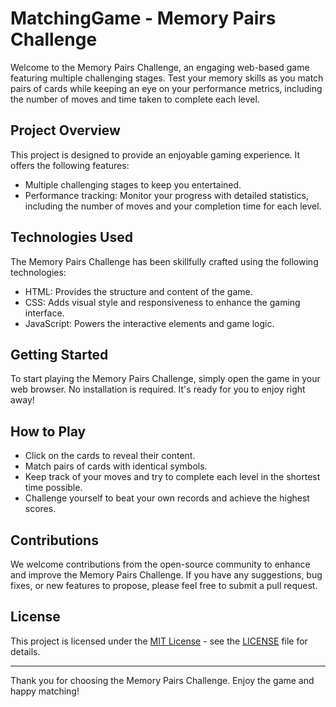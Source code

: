 # MatchingGame - Memory Pairs Challenge

Welcome to the Memory Pairs Challenge, an engaging web-based game featuring multiple challenging stages. Test your memory skills as you match pairs of cards while keeping an eye on your performance metrics, including the number of moves and time taken to complete each level. 

## Project Overview

This project is designed to provide an enjoyable gaming experience. It offers the following features:

- Multiple challenging stages to keep you entertained.
- Performance tracking: Monitor your progress with detailed statistics, including the number of moves and your completion time for each level.

## Technologies Used

The Memory Pairs Challenge has been skillfully crafted using the following technologies:

- HTML: Provides the structure and content of the game.
- CSS: Adds visual style and responsiveness to enhance the gaming interface.
- JavaScript: Powers the interactive elements and game logic.

## Getting Started

To start playing the Memory Pairs Challenge, simply open the game in your web browser. No installation is required. It's ready for you to enjoy right away!

## How to Play

- Click on the cards to reveal their content.
- Match pairs of cards with identical symbols.
- Keep track of your moves and try to complete each level in the shortest time possible.
- Challenge yourself to beat your own records and achieve the highest scores.

## Contributions

We welcome contributions from the open-source community to enhance and improve the Memory Pairs Challenge. If you have any suggestions, bug fixes, or new features to propose, please feel free to submit a pull request.

## License

This project is licensed under the [MIT License](LICENSE) - see the [LICENSE](LICENSE) file for details.

---

Thank you for choosing the Memory Pairs Challenge. Enjoy the game and happy matching!
